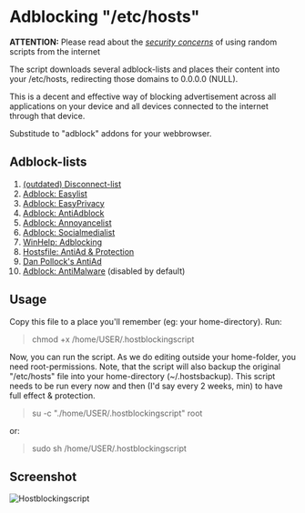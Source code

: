 # Adblocking "/etc/hosts"

**ATTENTION:**
Please read about the *[security concerns](https://notabug.org/jayvii/Scripts/src/master/README.md#attention)* of using random scripts from the internet

The script downloads several adblock-lists and places their content into your /etc/hosts, redirecting those domains to 0.0.0.0 (NULL).

This is a decent and effective way of blocking advertisement across all applications on your device and all devices connected to the internet through that device.

Substitude to "adblock" addons for your webbrowser.

## Adblock-lists

1. [(outdated) Disconnect-list](https://raw.githubusercontent.com/disconnectme/disconnect/b27abbf033c6f80f157fe9d98cb767c87065fbf4/firefox/content/disconnect.safariextension/opera/chrome/scripts/data.js)
2. [Adblock: Easylist](https://easylist-downloads.adblockplus.org/easylist.txt)
3. [Adblock: EasyPrivacy](https://easylist-downloads.adblockplus.org/easyprivacy.txt)
4. [Adblock: AntiAdblock](https://easylist-downloads.adblockplus.org/antiadblockfilters.txt)
5. [Adblock: Annoyancelist](https://easylist-downloads.adblockplus.org/fanboy-annoyance.txt)
6. [Adblock: Socialmedialist](https://easylist-downloads.adblockplus.org/fanboy-social.txt)
7. [WinHelp: Adblocking](http://winhelp2002.mvps.org/hosts.txt)
8. [Hostsfile: AntiAd & Protection](http://hosts-file.net/ad_servers.asp)
9. [Dan Pollock's AntiAd](http://someonewhocares.org/hosts/hosts)
10. [Adblock: AntiMalware](https://easylist-downloads.adblockplus.org/malwaredomains_full.txt) (disabled by default)



## Usage

Copy this file to a place you'll remember (eg: your home-directory).
Run:
> chmod +x /home/USER/.hostblockingscript

Now, you can run the script. As we do editing outside your home-folder, you need root-permissions. Note, that the script will also backup the original "/etc/hosts" file into your home-directory (~/.hostsbackup). This script needs to be run every now and then (I'd say every 2 weeks, min) to have full effect & protection.
> su -c "./home/USER/.hostblockingscript" root

or:
> sudo sh /home/USER/.hostblockingscript


## Screenshot
![Hostblockingscript](http://i.imgur.com/PrIro33.png)
